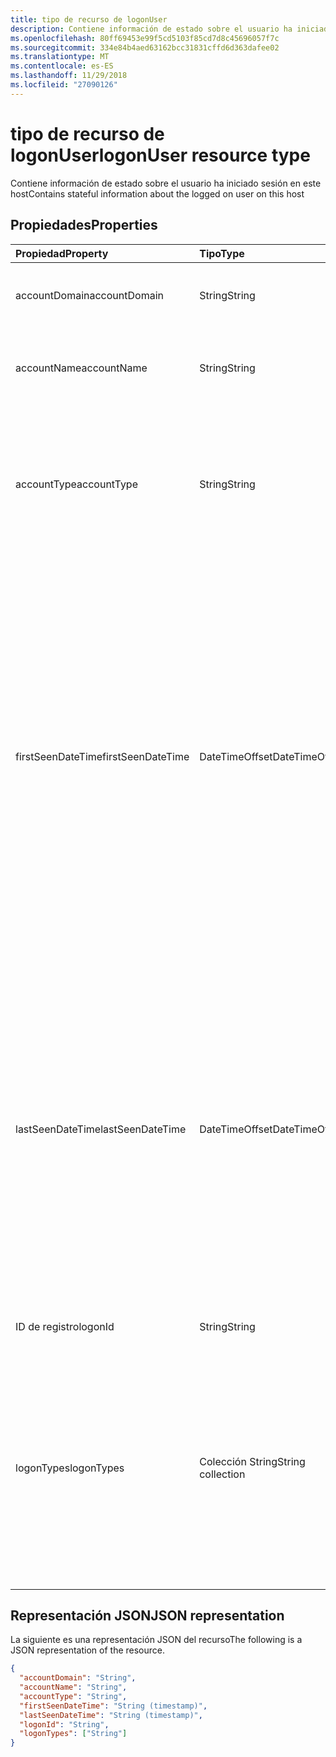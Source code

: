 ```yaml
---
title: tipo de recurso de logonUser
description: Contiene información de estado sobre el usuario ha iniciado sesión en este host
ms.openlocfilehash: 80ff69453e99f5cd5103f85cd7d8c45696057f7c
ms.sourcegitcommit: 334e84b4aed63162bcc31831cffd6d363dafee02
ms.translationtype: MT
ms.contentlocale: es-ES
ms.lasthandoff: 11/29/2018
ms.locfileid: "27090126"
---
```

# <a name="logonuser-resource-type"></a><span data-ttu-id="32a87-103">tipo de recurso de logonUser</span><span class="sxs-lookup"><span data-stu-id="32a87-103">logonUser resource type</span></span>

<span data-ttu-id="32a87-104">Contiene información de estado sobre el usuario ha iniciado sesión en este host</span><span class="sxs-lookup"><span data-stu-id="32a87-104">Contains stateful information about the logged on user on this host</span></span>

## <a name="properties"></a><span data-ttu-id="32a87-105">Propiedades</span><span class="sxs-lookup"><span data-stu-id="32a87-105">Properties</span></span>

| <span data-ttu-id="32a87-106">Propiedad</span><span class="sxs-lookup"><span data-stu-id="32a87-106">Property</span></span>   | <span data-ttu-id="32a87-107">Tipo</span><span class="sxs-lookup"><span data-stu-id="32a87-107">Type</span></span> |<span data-ttu-id="32a87-108">Descripción</span><span class="sxs-lookup"><span data-stu-id="32a87-108">Description</span></span>|
|:---------------|:--------|:----------|
|<span data-ttu-id="32a87-109">accountDomain</span><span class="sxs-lookup"><span data-stu-id="32a87-109">accountDomain</span></span>|<span data-ttu-id="32a87-110">String</span><span class="sxs-lookup"><span data-stu-id="32a87-110">String</span></span>|<span data-ttu-id="32a87-111">Dominio de la cuenta de usuario que se usa para el inicio de sesión.</span><span class="sxs-lookup"><span data-stu-id="32a87-111">Domain of user account used to logon.</span></span>|
|<span data-ttu-id="32a87-112">accountName</span><span class="sxs-lookup"><span data-stu-id="32a87-112">accountName</span></span>|<span data-ttu-id="32a87-113">String</span><span class="sxs-lookup"><span data-stu-id="32a87-113">String</span></span>|<span data-ttu-id="32a87-114">Nombre de cuenta de la cuenta de usuario que se usa para el inicio de sesión.</span><span class="sxs-lookup"><span data-stu-id="32a87-114">Account name of user account used to logon.</span></span>|
|<span data-ttu-id="32a87-115">accountType</span><span class="sxs-lookup"><span data-stu-id="32a87-115">accountType</span></span>|<span data-ttu-id="32a87-116">String</span><span class="sxs-lookup"><span data-stu-id="32a87-116">String</span></span>|<span data-ttu-id="32a87-117">Tipo de cuenta de usuario, por definición de Windows.</span><span class="sxs-lookup"><span data-stu-id="32a87-117">User Account type, per Windows definition.</span></span> <span data-ttu-id="32a87-118">Los valores posibles son: `unknown`, `standard`, `power` y `administrator`.</span><span class="sxs-lookup"><span data-stu-id="32a87-118">Possible values are: `unknown`, `standard`, `power`, `administrator`.</span></span>|
|<span data-ttu-id="32a87-119">firstSeenDateTime</span><span class="sxs-lookup"><span data-stu-id="32a87-119">firstSeenDateTime</span></span>|<span data-ttu-id="32a87-120">DateTimeOffset</span><span class="sxs-lookup"><span data-stu-id="32a87-120">DateTimeOffset</span></span>|<span data-ttu-id="32a87-121">Fecha y hora en que se produjo el inicio de sesión más antigua por esta cuenta de usuario (período determinados por el proveedor).</span><span class="sxs-lookup"><span data-stu-id="32a87-121">DateTime at which the earliest logon by this user account occurred (provider-determined period).</span></span> <span data-ttu-id="32a87-122">El tipo de marca de tiempo representa la información de fecha y hora con el formato ISO 8601 y está siempre en hora UTC.</span><span class="sxs-lookup"><span data-stu-id="32a87-122">The Timestamp type represents date and time information using ISO 8601 format and is always in UTC time.</span></span> <span data-ttu-id="32a87-123">Por ejemplo, medianoche en la zona horaria UTC del 1 de enero de 2014 sería así: `'2014-01-01T00:00:00Z'`.</span><span class="sxs-lookup"><span data-stu-id="32a87-123">For example, midnight UTC on Jan 1, 2014 would look like this: `'2014-01-01T00:00:00Z'`.</span></span>|
|<span data-ttu-id="32a87-124">lastSeenDateTime</span><span class="sxs-lookup"><span data-stu-id="32a87-124">lastSeenDateTime</span></span>|<span data-ttu-id="32a87-125">DateTimeOffset</span><span class="sxs-lookup"><span data-stu-id="32a87-125">DateTimeOffset</span></span>|<span data-ttu-id="32a87-126">Fecha y hora en que se produjo el último inicio de sesión por esta cuenta de usuario.</span><span class="sxs-lookup"><span data-stu-id="32a87-126">DateTime at which the latest logon by this user account occurred.</span></span> <span data-ttu-id="32a87-127">El tipo de marca de tiempo representa la información de fecha y hora con el formato ISO 8601 y está siempre en hora UTC.</span><span class="sxs-lookup"><span data-stu-id="32a87-127">The Timestamp type represents date and time information using ISO 8601 format and is always in UTC time.</span></span> <span data-ttu-id="32a87-128">Por ejemplo, medianoche en la zona horaria UTC del 1 de enero de 2014 sería así: `'2014-01-01T00:00:00Z'`.</span><span class="sxs-lookup"><span data-stu-id="32a87-128">For example, midnight UTC on Jan 1, 2014 would look like this: `'2014-01-01T00:00:00Z'`.</span></span>|
|<span data-ttu-id="32a87-129">ID de registro</span><span class="sxs-lookup"><span data-stu-id="32a87-129">logonId</span></span>|<span data-ttu-id="32a87-130">String</span><span class="sxs-lookup"><span data-stu-id="32a87-130">String</span></span>|<span data-ttu-id="32a87-131">Identificador de inicio de sesión de usuario.</span><span class="sxs-lookup"><span data-stu-id="32a87-131">User logon ID.</span></span>|
|<span data-ttu-id="32a87-132">logonTypes</span><span class="sxs-lookup"><span data-stu-id="32a87-132">logonTypes</span></span>|<span data-ttu-id="32a87-133">Colección String</span><span class="sxs-lookup"><span data-stu-id="32a87-133">String collection</span></span>|<span data-ttu-id="32a87-134">Colección de los tipos de inicio de sesión para el usuario ha iniciado la sesión de observar cuando primero a último visto.</span><span class="sxs-lookup"><span data-stu-id="32a87-134">Collection of the logon types observed for the logged on user from when first to last seen.</span></span> <span data-ttu-id="32a87-135">Los valores posibles son: `unknown`, `interactive`, `remoteInteractive`, `network`, `batch`, `service`.</span><span class="sxs-lookup"><span data-stu-id="32a87-135">Possible values are: `unknown`, `interactive`, `remoteInteractive`, `network`, `batch`, `service`.</span></span>|

## <a name="json-representation"></a><span data-ttu-id="32a87-136">Representación JSON</span><span class="sxs-lookup"><span data-stu-id="32a87-136">JSON representation</span></span>

<span data-ttu-id="32a87-137">La siguiente es una representación JSON del recurso</span><span class="sxs-lookup"><span data-stu-id="32a87-137">The following is a JSON representation of the resource.</span></span>

<!-- {
  "blockType": "resource",
  "optionalProperties": [

  ],
  "@odata.type": "microsoft.graph.logonUser"
}-->

```json
{
  "accountDomain": "String",
  "accountName": "String",
  "accountType": "String",
  "firstSeenDateTime": "String (timestamp)",
  "lastSeenDateTime": "String (timestamp)",
  "logonId": "String",
  "logonTypes": ["String"]
}

```

<!-- uuid: 8fcb5dbc-d5aa-4681-8e31-b001d5168d79
2015-10-25 14:57:30 UTC -->
<!-- {
  "type": "#page.annotation",
  "description": "logonUser resource",
  "keywords": "",
  "section": "documentation",
  "tocPath": ""
}-->